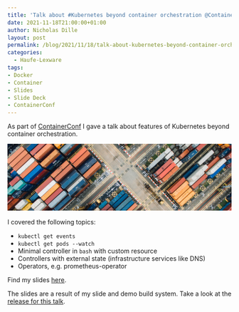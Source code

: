 ```yaml
---
title: 'Talk about #Kubernetes beyond container orchestration @ContainerConf'
date: 2021-11-18T21:00:00+01:00
author: Nicholas Dille
layout: post
permalink: /blog/2021/11/18/talk-about-kubernetes-beyond-container-orchestration-at-containerconf/
categories:
  - Haufe-Lexware
tags:
- Docker
- Container
- Slides
- Slide Deck
- ContainerConf
---
```

As part of [ContainerConf](https://www.containerconf.de/) I gave a talk about features of Kubernetes beyond container orchestration.

<img src="/media/2021/11/chuttersnap-9cCeS9Sg6nU-unsplash.jpg" style="object-fit: cover; object-position: center 30%; width: 100%; height: 150px;" />

<!--more-->

I covered the following topics:
- `kubectl get events`
- `kubectl get pods --watch`
- Minimal controller in `bash` with custom resource
- Controllers with external state (infrastructure services like DNS)
- Operators, e.g. prometheus-operator

Find my slides [here](https://dille.name/slides/2021-11-18/ContainerConf-Kubernetes-is-so-much-more-than-a-container-orchestrator.html#/).

The slides are a result of my slide and demo build system. Take a look at the [release for this talk](https://github.com/nicholasdille/container-slides/releases/tag/20211118).
